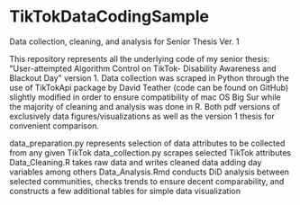 # TikTokDataCodingSample
Data collection, cleaning, and analysis for Senior Thesis Ver. 1

This repository represents all the underlying code of my senior thesis: "User-attempted Algorithm Control on TikTok- Disability Awareness and Blackout Day" version 1. Data collection was scraped in Python through the use of TikTokApi package by David Teather (code can be found on GitHub) slightly modified in order to ensure compatibility of mac OS Big Sur while the majority of cleaning and analysis was done in R. Both pdf versions of exclusively data figures/visualizations as well as the version 1 thesis for convenient comparison.

data_preparation.py represents selection of data attributes to be collected from any given TikTok
data_collection.py scrapes selected TikTok attributes 
Data_Cleaning.R takes raw data and writes cleaned data adding day variables among others
Data_Analysis.Rmd conducts DiD analysis between selected communities, checks trends to ensure decent comparability, and constructs a few additional tables for simple data visualization
